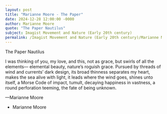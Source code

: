```yaml
---
layout: post
title: "Marianne Moore - The Paper"
date: 2024-12-28 12:00:00 -0000
author: Marianne Moore
quote: "The Paper Nautilus"
subject: Imagist Movement and Nature (Early 20th century)
permalink: /Imagist Movement and Nature (Early 20th century)/Marianne Moore/Marianne Moore - The Paper
---
```


The Paper Nautilus

I was thinking of you, my love,
and this, not as grace,
but swirls of all the elements—
elemental beauty,
nature’s roguish grace.
Pursued by threads of wind
and currents’ dark design,
its broad thinness separates my heart,
makes the sea alive with light,
it leads where the wind goes,
shines unto itself,
a Morse Code of impact, tumult,
decaying happiness in vastness,
a round perforation teeming,
the fate of being unknown.

—Marianne Moore





- Marianne Moore

